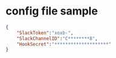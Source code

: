 # config file sample
```json
{
    "SlackToken":"xoxb-",
    "SlackChannelID":"C********8",
    "HookSecret":"********************"
}
```
